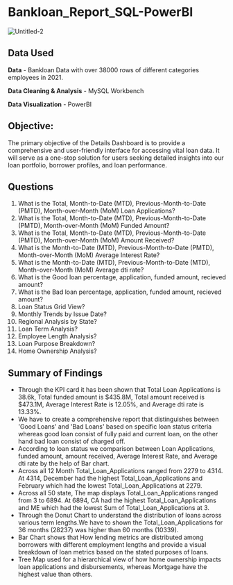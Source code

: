 # Bankloan_Report_SQL-PowerBI
![Untitled-2](https://github.com/Tuhin-150/Bankloan_Report_MySQL-PowerBI/assets/161159207/a205c1ed-c9fb-4ab8-9343-fafa228c8c98)

## Data Used

**Data** - Bankloan Data with over 38000 rows of different categories employees in 2021.

**Data Cleaning & Analysis** - MySQL Workbench

**Data Visualization** - PowerBI

## Objective:

The primary objective of the Details Dashboard is to provide a comprehensive and user-friendly interface for accessing vital loan data. It will serve as a one-stop solution for users seeking detailed insights into our loan portfolio, borrower profiles, and loan performance.

## Questions

1. What is the Total, Month-to-Date (MTD), Previous-Month-to-Date (PMTD), Month-over-Month (MoM) Loan Applications?
2. What is the Total, Month-to-Date (MTD), Previous-Month-to-Date (PMTD), Month-over-Month (MoM) Funded Amount?
3. What is the Total, Month-to-Date (MTD), Previous-Month-to-Date (PMTD), Month-over-Month (MoM) Amount Received?
4. What is the Month-to-Date (MTD), Previous-Month-to-Date (PMTD), Month-over-Month (MoM) Average Interest Rate?
5. What is the Month-to-Date (MTD), Previous-Month-to-Date (MTD), Month-over-Month (MoM) Average dti rate?
6. What is the Good loan percentage, application, funded amount, recieved amount?
7. What is the Bad loan percentage, application, funded amount, recieved amount?
8. Loan Status Grid View?
9. Monthly Trends by Issue Date?
10. Regional Analysis by State?
11. Loan Term Analysis?
12. Employee Length Analysis?
13. Loan Purpose Breakdown?
14. Home Ownership Analysis?
 
## Summary of Findings

 - Through the KPI card it has been shown that Total Loan Applications is 38.6k, Total funded amount is $435.8M, Total amount received is $473.1M, Average Interest Rate is 12.05%, and Average dti rate is 13.33%.
 - We have to create a comprehensive report that distinguishes between 'Good Loans' and 'Bad Loans' based on specific loan status criteria whereas good loan consist of fully paid and current loan, on the other hand bad loan consist of charged off.
 - According to loan status we comparison between Loan Applications, funded amount, amount received, Average Interest Rate, and Average dti rate by the help of Bar chart.
 - Across all 12 Month Total_Loan_Applications ranged from 2279 to 4314. ﻿At 4314, December had the highest Total_Loan_Applications and February which had the lowest Total_Loan_Applications at 2279.
 - Across all 50 state, The map displays Total_Loan_Applications ranged from 3 to 6894.﻿ ﻿At 6894, CA had the highest Total_Loan_Applications and ME which had the lowest Sum of Total_Loan_Applications at 3.
 - Through the Donut Chart to understand the distribution of loans across various term lengths.We have to shown the Total_Loan_Applications for 36 months (28237) was higher than  60 months (10339).
 - Bar Chart shows that How lending metrics are distributed among borrowers with different employment lengths and provide a visual breakdown of loan metrics based on the stated purposes of loans.
 - Tree Map used for a hierarchical view of how home ownership impacts loan applications and disbursements, whereas Mortgage have the highest value than others.

 
